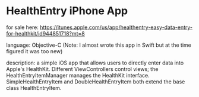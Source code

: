 # HealthEntry iPhone App

for sale here: https://itunes.apple.com/us/app/healthentry-easy-data-entry-for-healthkit/id944851718?mt=8

language: Objective-C (Note: I almost wrote this app in Swift but at the time figured it was too new)

description: a simple iOS app that allows users to directly enter data into Apple's HealthKit. Different ViewControllers control views; the HealthEntryItemManager manages the HealthKit interface. SimpleHealthEntryItem and DoubleHealthEntryItem both extend the base class HealthEntryItem.